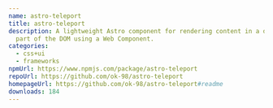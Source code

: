 ```yaml
---
name: astro-teleport
title: astro-teleport
description: A lightweight Astro component for rendering content in a different
  part of the DOM using a Web Component.
categories:
  - css+ui
  - frameworks
npmUrl: https://www.npmjs.com/package/astro-teleport
repoUrl: https://github.com/ok-98/astro-teleport
homepageUrl: https://github.com/ok-98/astro-teleport#readme
downloads: 184
---
```

